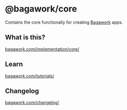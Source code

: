 # @bagawork/core
Contains the core functionally for creating [Bagawork](https://bagawork.com/) apps.

## What is this?
[bagawork.com/implementation/core/](https://bagawork.com/implementation/core/)

## Learn
[bagawork.com/tutorials/](https://bagawork.com/tutorials/)

## Changelog
[bagawork.com/changelog/](https://bagawork.com/changelog/)